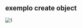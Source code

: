 ## exemplo create object


![1](https://user-images.githubusercontent.com/63211449/112765880-adbc1780-8fe5-11eb-91c3-289fc4179459.png)
